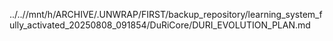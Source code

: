 ../..//mnt/h/ARCHIVE/.UNWRAP/FIRST/backup_repository/learning_system_fully_activated_20250808_091854/DuRiCore/DURI_EVOLUTION_PLAN.md